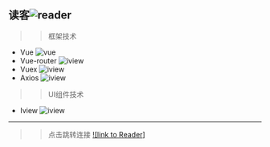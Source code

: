 读客![reader](https://img.shields.io/badge/reader-V1.0.1-yellowgreen)
---
>> 框架技术
* Vue ![vue](https://img.shields.io/badge/-V2.5.2-green)
* Vue-router ![iview](https://img.shields.io/badge/-V3.0.1-green)
* Vuex ![iview](https://img.shields.io/badge/-V3.5.4-green)
* Axios ![iview](https://img.shields.io/badge/-V0.19.0-green)
>> UI组件技术
* Iview ![iview](https://img.shields.io/badge/-V3.5.4-green)
---
>> 点击跳转连接
[![link to Reader]](http://47.93.54.147/) 
